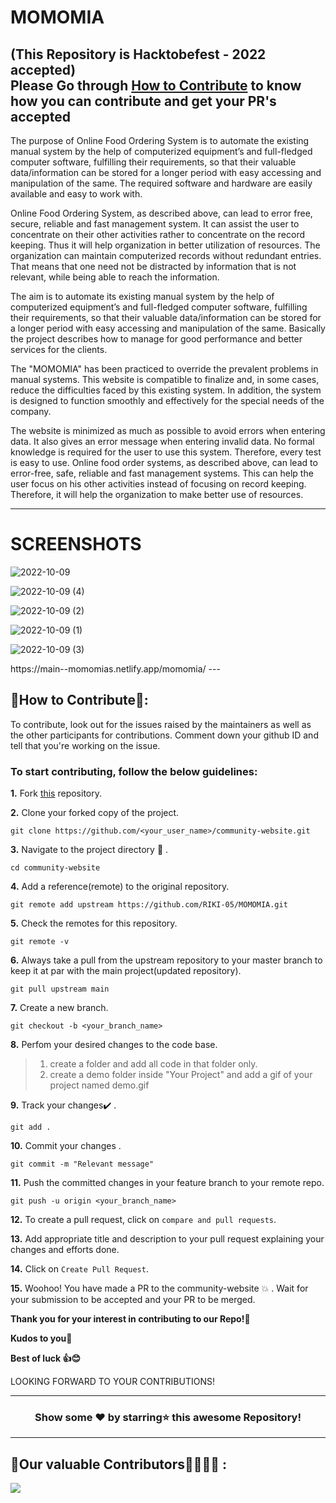 # MOMOMIA 
(This Repository is Hacktobefest - 2022 accepted)
<br>
Please Go through  [How to Contribute](#place) to know how you can contribute and get your PR's accepted 
---
The purpose of Online Food Ordering System is to automate the existing manual system by the help of computerized equipment’s and full-fledged computer software, fulfilling their requirements, so that their valuable data/information can be stored for a longer period with easy accessing and manipulation of the same. The required software and hardware are easily available and easy to work with.

Online Food Ordering System, as described above, can lead to error free, secure, reliable and fast management system. It can assist the user to concentrate on their other activities rather to concentrate on the record keeping. Thus it will help organization in better utilization of resources. The organization can maintain computerized records without redundant entries. That means that one need not be distracted by information that is not relevant, while being able to reach the information.

The aim is to automate its existing manual system by the help of computerized equipment’s and full-fledged computer software, fulfilling their requirements, so that their valuable data/information can be stored for a longer period with easy accessing and manipulation of the same. Basically the project describes how to manage for good performance and better services for the clients.

The "MOMOMIA" has been practiced to override the prevalent problems in manual systems. This website is compatible to finalize and, in some cases, reduce the difficulties faced by this existing system. In addition, the system is designed to function smoothly and effectively for the special needs of the company.

The website is minimized as much as possible to avoid errors when entering data. It also gives an error message when entering invalid data. No formal knowledge is required for the user to use this system. Therefore, every test is easy to use. Online food order systems, as described above, can lead to error-free, safe, reliable and fast management systems. This can help the user focus on his other activities instead of focusing on record keeping. Therefore, it will help the organization to make better use of resources.

---

# SCREENSHOTS

![2022-10-09](https://user-images.githubusercontent.com/62802231/194740803-8d174c44-0eb5-403f-b123-ff66c544af37.png)

![2022-10-09 (4)](https://user-images.githubusercontent.com/62802231/194740819-eca918f8-8e88-49ff-b14e-dafced25e3a4.png)

![2022-10-09 (2)](https://user-images.githubusercontent.com/62802231/194740834-9966f193-2aad-4e74-b8ff-6fa2a8bd44ba.png)

![2022-10-09 (1)](https://user-images.githubusercontent.com/62802231/194740830-d2d25c59-a372-4dc9-9414-0b2b9291ab4b.png)


![2022-10-09 (3)](https://user-images.githubusercontent.com/62802231/194740824-668509c3-4a5d-4ae1-86e0-e40d3992fbb1.png)

<div id = "place">
https://main--momomias.netlify.app/momomia/
---

## 📌How to Contribute📝:

To contribute, look out for the issues raised by the maintainers as well as the other participants for contributions.
Comment down your github ID and tell that you're working on the issue.

### To start contributing, follow the below guidelines: 

**1.**  Fork [this](https://github.com/RIKI-05/MOMOMIA) repository.

**2.**  Clone your forked copy of the project.

```
git clone https://github.com/<your_user_name>/community-website.git
```

**3.** Navigate to the project directory :file_folder: .

```
cd community-website
```

**4.** Add a reference(remote) to the original repository.

```
git remote add upstream https://github.com/RIKI-05/MOMOMIA.git 
```

**5.** Check the remotes for this repository.

```
git remote -v
```

**6.** Always take a pull from the upstream repository to your master branch to keep it at par with the main project(updated repository).

```
git pull upstream main
```

**7.** Create a new branch.

```
git checkout -b <your_branch_name>
```

**8.** Perfom your desired changes to the code base.
> 1. create a folder and add all code in that folder only.
> 2. create a demo folder inside "Your Project" and add a gif of your project named demo.gif

**9.** Track your changes:heavy_check_mark: .

```
git add . 
```

**10.** Commit your changes .

```
git commit -m "Relevant message"
```

**11.** Push the committed changes in your feature branch to your remote repo.

```
git push -u origin <your_branch_name>
```

**12.** To create a pull request, click on `compare and pull requests`.

**13.** Add appropriate title and description to your pull request explaining your changes and efforts done.

**14.** Click on `Create Pull Request`.


**15.** Woohoo! You have made a PR to the community-website :boom: . Wait for your submission to be accepted and your PR to be merged.
</div>

**Thank you for your interest in contributing to our Repo!🏼**

**Kudos to you🎈**

**Best of luck 👍😊**


LOOKING FORWARD TO YOUR CONTRIBUTIONS!

<hr>

<div align="center">

### Show some ❤️ by starring⭐ this awesome Repository!

</div>

<hr>

## 📌Our valuable Contributors👩‍💻👨‍💻 :
<a href="https://github.com/RIKI-05/MOMOMIA/graphs/contributors">
  <img src="https://contributors-img.web.app/image?repo=RIKI-05/MOMOMIA" />
</a>


